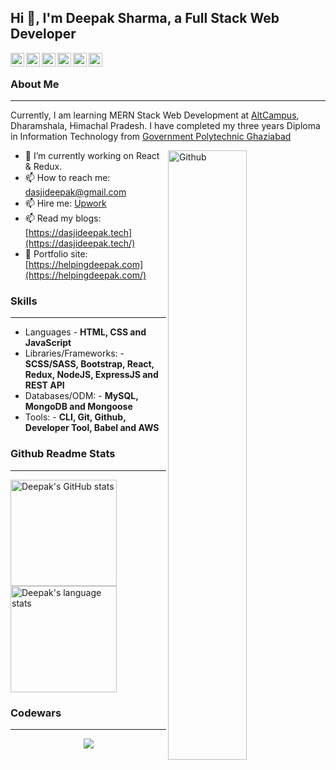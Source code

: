 ## Hi 👋, I'm Deepak Sharma, a Full Stack Web Developer ##

<a href="https://www.linkedin.com/in/dasjideepak/">
  <img align="left" alt="Deepak's Linkdein" width="22px" src="https://cdn.jsdelivr.net/npm/simple-icons@v3/icons/linkedin.svg" />
</a>
<a href="https://twitter.com/dasjideepak">
  <img align="left" alt="Deepak's Twitter" width="22px" src="https://cdn.jsdelivr.net/npm/simple-icons@v3/icons/twitter.svg" />
</a>
<a href="https://medium.com/@dasjideepak">
  <img align="left" alt="Deepak's Medium" width="22px" src="https://cdn.jsdelivr.net/npm/simple-icons@v3/icons/medium.svg" />
</a>
<a href="https://github.com/dasjideepak">
  <img align="left" alt="Deepak's Github" width="22px" src="https://cdn.jsdelivr.net/npm/simple-icons@v3/icons/github.svg" />
</a>
<a href="https://www.instagram.com/dasjideepak/">
  <img align="left" alt="Deepak's Instagram" width="22px" src="https://cdn.jsdelivr.net/npm/simple-icons@v3/icons/instagram.svg" />
</a>
<a href="https://www.facebook.com/dasjideepak">
  <img align="left" alt="Deepak's Facebook" width="22px" src="https://cdn.jsdelivr.net/npm/simple-icons@v3/icons/facebook.svg" />
</a>
&nbsp;

### About Me ###
----------------------------------------------------------------------------------------------------------------------------
Currently, I am learning MERN Stack Web Development at [AltCampus](https://altcampus.io/), Dharamshala, Himachal Pradesh.
I have completed my three years Diploma in Information Technology from [Government Polytechnic Ghaziabad](https://gpghaziabad.ac.in/)

<img width="50%" align="right" alt="Github" src="https://raw.githubusercontent.com/onimur/.github/master/.resources/git-header.svg" />

- 🔭 I’m currently working on React & Redux.
- 📫 How to reach me: dasjideepak@gmail.com
- 📫 Hire me: [Upwork](https://www.upwork.com/o/profiles/users/~012387cc899aca58d5/)
- 📫 Read my blogs: [https://dasjideepak.tech](https://dasjideepak.tech/)
- 🎯 Portfolio site: [https://helpingdeepak.com](https://helpingdeepak.com/)

### Skills ###
----------------------------------------------------------------------------------------------------------------------------
- Languages - **HTML, CSS and JavaScript**
- Libraries/Frameworks: - **SCSS/SASS, Bootstrap, React, Redux, NodeJS, ExpressJS and REST API**
- Databases/ODM: - **MySQL, MongoDB and Mongoose**
- Tools: - **CLI, Git, Github, Developer Tool, Babel and AWS**

### Github Readme Stats ###
----------------------------------------------------------------------------------------------------------------------------
<a href="https://profile-summary-for-github.com/user/dasjideepak">
  <img align="left" height="170px" src="https://github-readme-stats.vercel.app/api?username=dasjideepak&show_icons=true&line_height=27&count_private=true&include_all_commits=true" alt="Deepak's GitHub stats"/>
  <img height="170px" src="https://github-readme-stats.vercel.app/api/top-langs/?username=dasjideepak&hide_langs_below=5&layout=compact" alt="Deepak's language stats"/>
</a>

### Codewars ###
----------------------------------------------------------------------------------------------------------------------------
<p align="center">
  <a href="https://www.codewars.com/users/dasjideepak">
    <img src="https://www.codewars.com/users/dasjideepak/badges/large" />
  </a>
</p>  
